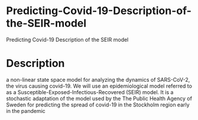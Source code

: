 # Predicting-Covid-19-Description-of-the-SEIR-model
Predicting Covid-19 Description of the SEIR model

# Description
 a non-linear state space model for analyzing the dynamics of SARS-CoV-2, the virus causing covid-19. We will use an epidemiological model referred to as a Susceptible-Exposed-Infectious-Recovered (SEIR) model. It is a stochastic adaptation of the model used by the The Public Health Agency of Sweden for predicting the spread of covid-19 in the Stockholm region early in the pandemic